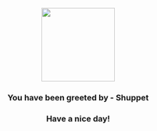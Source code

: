 <p align="center">
            <img src="https://raw.githubusercontent.com/PokeAPI/sprites/master/sprites/pokemon/353.png" width="150" height="150">
          </p>
          <h3 align="center">You have been greeted by - <b>Shuppet</b></h3>
          <h3 align="center">Have a nice day!</h3>
        